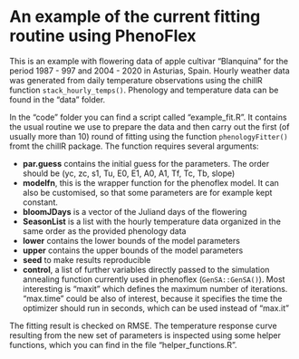 
<!-- README.md is generated from README.Rmd. Please edit that file -->

# An example of the current fitting routine using PhenoFlex

This is an example with flowering data of apple cultivar “Blanquina” for
the period 1987 - 997 and 2004 - 2020 in Asturias, Spain. Hourly weather
data was generated from daily temperature observations using the chillR
function `stack_hourly_temps()`. Phenology and temperature data can be
found in the “data” folder.

In the “code” folder you can find a script called “example_fit.R”. It
contains the usual routine we use to prepare the data and then carry out
the first (of usually more than 10) round of fitting using the function
`phenologyFitter()` fromt the chillR package. The function requires
several arguments:

-   **par.guess** contains the initial guess for the parameters. The
    order should be (yc, zc, s1, Tu, E0, E1, A0, A1, Tf, Tc, Tb, slope)
-   **modelfn**, this is the wrapper function for the phenoflex model.
    It can also be customised, so that some parameters are for example
    kept constant.
-   **bloomJDays** is a vector of the Juliand days of the flowering
-   **SeasonList** is a list with the hourly temperature data organized
    in the same order as the provided phenology data
-   **lower** contains the lower bounds of the model parameters
-   **upper** contains the upper bounds of the model parameters
-   **seed** to make results reproducible
-   **control**, a list of further variables directly passed to the
    simulation annealing function currently used in phenoflex
    (`GenSA::GenSA()`). Most interesting is “maxit” which defines the
    maximum number of iterations. “max.time” could be also of interest,
    because it specifies the time the optimizer should run in seconds,
    which can be used instead of “max.it”

The fitting result is checked on RMSE. The temperature response curve
resulting from the new set of parameters is inspected using some helper
functions, which you can find in the file “helper_functions.R”.
